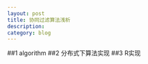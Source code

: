 ```yaml
---
layout: post
title: 协同过滤算法浅析
description: 
category: blog
---
```


##1 algorithm
##2 分布式下算法实现
##3 R实现


